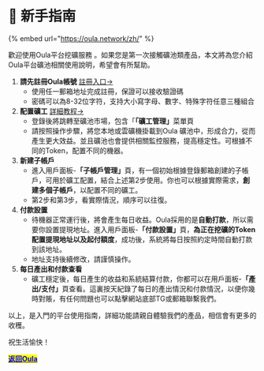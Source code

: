 # 🥸 新手指南

{% embed url="https://oula.network/zh/" %}

歡迎使用Oula平台挖礦服務 。如果您是第一次接觸礦池類產品，本文將為您介紹Oula平台礦池相關使用說明，希望會有所幫助。

1. **請先註冊Oula帳號** [註冊入口->](https://oula.network/zh/register)
   * 使用任一郵箱地址完成註冊，保證可以接收驗證碼
   * 密碼可以為8-32位字符，支持大小寫字母、數字、特殊字符任意三種組合
2. **配置礦工** [詳細教程->](broken-reference)
   * 登錄後將跳轉至礦池市場，包含「**「礦工管理」**&#x83DC;單頁
   * 請按照操作步驟，將您本地或雲礦機掛載到Oula 礦池中，形成合力，從而產生更大效益。並且礦池也會提供相關監控服務，提高穩定性。可根據不同的Token，配置不同的機器。
3. **新建子帳戶**
   * 進入用戶面板-**「子帳戶管理」**&#x9801;，有一個初始根據登錄郵箱創建的子帳戶，可用於礦工配置，結合上述第2步使用。你也可以根據實際需求，**創建多個子帳戶**，以配置不同的礦工。
   * 第2步和第3步，看實際情況，順序可以往復。
4. **付款設置**
   * 待機器正常運行後，將會產生每日收益。Oula採用的是**自動打款**，所以需要你設置提現地址。進入用戶面板-**「付款設置」**&#x9801;，**為正在挖礦的Token配置提現地址以及起付額度**，成功後，系統將每日按照約定時間自動打款到該地址。
   * 地址支持後續修改，請謹慎操作。
5. **每日產出和付款查看**
   * 礦工穩定後，每日產生的收益和系統結算付款，你都可以在用戶面板-**「產出/支付」**&#x9801;查看。這裏按天紀錄了每日的產出情況和付款情況，以便你幾時對賬，有任何問題也可以點擊網站底部TG或郵箱聯繫我們。

以上，是入門的平台使用指南，詳細功能請親自體驗我們的產品，相信會有更多的收穫。



祝生活愉快！&#x20;







[<mark style="color:blue;">**返回Oula**</mark>](https://oula.network/zh/login)

